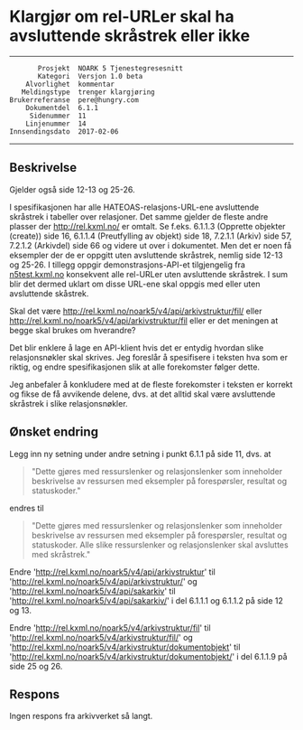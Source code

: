 Klargjør om rel-URLer skal ha avsluttende skråstrek eller ikke
==============================================================

 ------------------  ---------------------------------
           Prosjekt  NOARK 5 Tjenestegresesnitt
           Kategori  Versjon 1.0 beta
        Alvorlighet  kommentar
       Meldingstype  trenger klargjøring
    Brukerreferanse  pere@hungry.com
        Dokumentdel  6.1.1
         Sidenummer  11
        Linjenummer  14
    Innsendingsdato  2017-02-06
 ------------------  ---------------------------------

Beskrivelse
-----------

Gjelder også side 12-13 og 25-26.

I spesifikasjonen har alle HATEOAS-relasjons-URL-ene avsluttende
skråstrek i tabeller over relasjoner.  Det samme gjelder de fleste
andre plasser der http://rel.kxml.no/ er omtalt.  Se f.eks. 6.1.1.3
(Opprette objekter (create)) side 16, 6.1.1.4 (Preutfylling av objekt)
side 18, 7.2.1.1 (Arkiv) side 57, 7.2.1.2 (Arkivdel) side 66 og videre
ut over i dokumentet.  Men det er noen få eksempler der de er oppgitt
uten avsluttende skråstrek, nemlig side 12-13 og 25-26.  I tillegg
oppgir demonstrasjons-API-et tilgjengelig fra
[n5test.kxml.no](http://n5test.kxml.no/api/) konsekvent alle rel-URLer
uten avsluttende skråstrek.  I sum blir det dermed uklart om disse
URL-ene skal oppgis med eller uten avsluttende skåstrek.

Skal det være http://rel.kxml.no/noark5/v4/api/arkivstruktur/fil/
eller http://rel.kxml.no/noark5/v4/api/arkivstruktur/fil eller er det
meningen at begge skal brukes om hverandre?

Det blir enklere å lage en API-klient hvis det er entydig hvordan
slike relasjonsnøkler skal skrives.  Jeg foreslår å spesifisere i
teksten hva som er riktig, og endre spesifikasjonen slik at alle
forekomster følger dette.

Jeg anbefaler å konkludere med at de fleste forekomster i teksten er
korrekt og fikse de få avvikende delene, dvs. at det alltid skal være
avsluttende skråstrek i slike relasjonsnøkler.

Ønsket endring
--------------

Legg inn ny setning under andre setning i punkt 6.1.1 på side 11, dvs. at

> "Dette gjøres med ressurslenker og relasjonslenker som inneholder
> beskrivelse av ressursen med eksempler på forespørsler, resultat og
> statuskoder."

endres til

> "Dette gjøres med ressurslenker og relasjonslenker som inneholder
> beskrivelse av ressursen med eksempler på forespørsler, resultat og
> statuskoder.  Alle slike ressurslenker og relasjonslenker skal
> avsluttes med skråstrek."

Endre 'http://rel.kxml.no/noark5/v4/api/arkivstruktur' til
'http://rel.kxml.no/noark5/v4/api/arkivstruktur/' og
'http://rel.kxml.no/noark5/v4/api/sakarkiv' til
'http://rel.kxml.no/noark5/v4/api/sakarkiv/' i del 6.1.1.1 og 6.1.1.2
på side 12 og 13.

Endre 'http://rel.kxml.no/noark5/v4/arkivstruktur/fil' til
'http://rel.kxml.no/noark5/v4/arkivstruktur/fil/' og
'http://rel.kxml.no/noark5/v4/arkivstruktur/dokumentobjekt' til
'http://rel.kxml.no/noark5/v4/arkivstruktur/dokumentobjekt/' i del
6.1.1.9 på side 25 og 26.

Respons
-------

Ingen respons fra arkivverket så langt.
